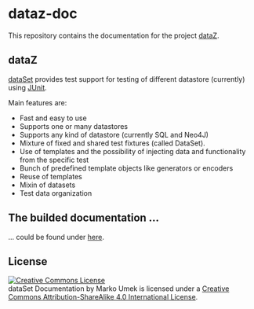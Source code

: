# dataz-doc

This repository contains the documentation for the project [dataZ](http://github.com/loddar/dataz-core).

## dataZ

[dataSet](http://github.com/loddar/dataz-core) provides test support for testing of different datastore (currently) using [JUnit](http://junit.org/).

Main features are:

- Fast and easy to use
- Supports one or many datastores
- Supports any kind of datastore (currently SQL and Neo4J)
- Mixture of fixed and shared test fixtures (called DataSet).
- Use of templates and the possibility of injecting data and functionality from the specific test
- Bunch of predefined template objects like generators or encoders
- Reuse of templates
- Mixin of datasets
- Test data organization


## The builded documentation ...

... could be found under [here](http://dataset-doc.rtfd.org).

## License

<a rel="license" href="http://creativecommons.org/licenses/by-sa/4.0/">
	<img alt="Creative Commons License" style="border-width:0" src="https://i.creativecommons.org/l/by-sa/4.0/88x31.png" />
</a>
<br />
<span xmlns:dct="http://purl.org/dc/terms/" property="dct:title">dataSet Documentation</span> by <span xmlns:cc="http://creativecommons.org/ns#" property="cc:attributionName">Marko Umek</span> is licensed under a <a rel="license" href="http://creativecommons.org/licenses/by-sa/4.0/">Creative Commons Attribution-ShareAlike 4.0 International License</a>.
